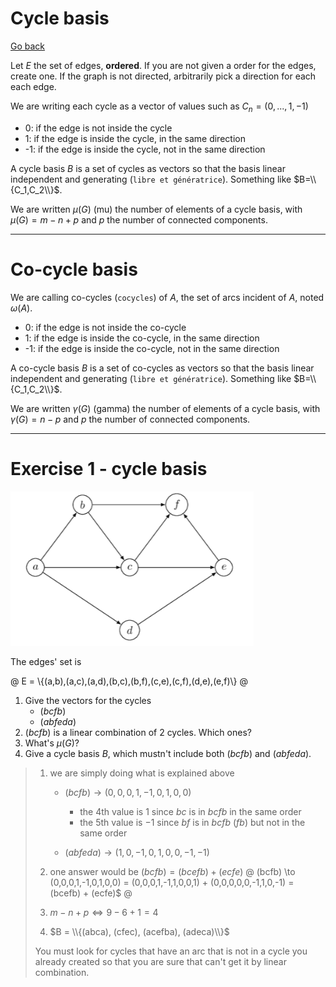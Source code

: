 # Cycle basis

[Go back](..#advanced-terminology)

Let $E$ the set of edges, **ordered**.
If you are not given a order for the edges,
create one. If the graph is not directed,
arbitrarily pick a direction for each each edge.

We are writing each cycle as a vector of values
such as $C_n = (0, ...,1,-1)$

* 0: if the edge is not inside the cycle
* 1: if the edge is inside the cycle, in the same direction
* -1: if the edge is inside the cycle, not in the same direction

A cycle basis $B$ is a set of cycles as vectors so that the
basis linear independent and generating (``libre et génératrice``).
Something like $B=\\{C_1,C_2\\}$.

We are written $\mu(G)$ (mu) the number of elements
of a cycle basis, with $\mu(G) = m − n + p$ and $p$
the number of connected components.

<hr class="sl">

# Co-cycle basis

We are calling co-cycles (`cocycles`) of $A$,
the set of arcs incident of $A$, noted $\omega{(A)}$.

* 0: if the edge is not inside the co-cycle
* 1: if the edge is inside the co-cycle, in the same direction
* -1: if the edge is inside the co-cycle, not in the same direction

A co-cycle basis $B$ is a set of co-cycles as vectors so that the
basis linear independent and generating (``libre et génératrice``).
Something like $B=\\{C_1,C_2\\}$.

We are written $\gamma(G)$ (gamma) the number of elements
of a cycle basis, with $\gamma(G) = n - p$ and $p$
the number of connected components.

<hr class="sr">

# Exercise 1 - cycle basis

![](images/cycle_basis1.png)

The edges' set is

@
E = \\{(a,b),(a,c),(a,d),(b,c),(b,f),(c,e),(c,f),(d,e),(e,f)\\}
@

1. Give the vectors for the cycles
   * $(bcfb)$
   * $(abfeda)$
2. $(bcfb)$ is a linear combination of 2 cycles. Which ones?
3. What's $\mu(G)$?
4. Give a cycle basis $B$, which mustn't include 
both $(bcfb)$ and $(abfeda)$.

<blockquote class="spoiler">

1. we are simply doing what is explained above
   * $(bcfb) \to (0,0,0,1,-1,0,1,0,0)$
     * the 4th value is $1$ since $bc$ is in $bcfb$ in the same order
     * the 5th value is $-1$ since $bf$ is in $bcfb$ ($fb$) 
     but not in the same order

   * $(abfeda) \to (1,0,-1,0,1,0,0,-1,-1)$

2. one answer would be $(bcfb) = (bcefb) + (ecfe)$
@
(bcfb) \to (0,0,0,1,-1,0,1,0,0) = 
(0,0,0,1,-1,1,0,0,1) + (0,0,0,0,0,-1,1,0,-1) =
(bcefb) + (ecfe)$
@
3. $m - n + p \Leftrightarrow 9-6+1 = 4$

4. $B = \\{(abca), (cfec), (acefba), (adeca)\\}$

You must look for cycles that have an arc that is
not in a cycle you already created so that you are sure
that can't get it by linear combination.

</blockquote>